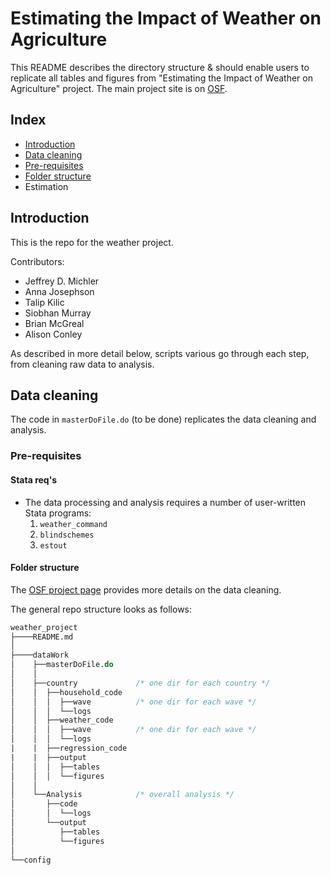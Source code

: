 # Estimating the Impact of Weather on Agriculture
 This README describes the directory structure & should enable users to replicate all tables and figures from "Estimating the Impact of Weather on Agriculture" project. The main project site is on [OSF][1].

 ## Index

 - [Introduction](#introduction)
 - [Data cleaning](#data-cleaning)
  - [Pre-requisites](#pre-requisites)
  - [Folder structure](#folder-structure)
 - Estimation

## Introduction

This is the repo for the weather project.<br>

Contributors:
* Jeffrey D. Michler
* Anna Josephson
* Talip Kilic
* Siobhan Murray
* Brian McGreal
* Alison Conley

As described in more detail below, scripts various
go through each step, from cleaning raw data to analysis.

## Data cleaning

The code in `masterDoFile.do` (to be done) replicates
    the data cleaning and analysis.

### Pre-requisites

#### Stata req's

  * The data processing and analysis requires a number of user-written
    Stata programs:
    1. `weather_command`
    2. `blindschemes`
    3. `estout`


#### Folder structure

The [OSF project page][1] provides more details on the data cleaning.

The general repo structure looks as follows:<br>

```stata
weather_project
├────README.md
│    
├────dataWork
│    ├──masterDoFile.do
│    │
│    ├──country             /* one dir for each country */
│    │  ├──household_code
│    │  │  ├──wave          /* one dir for each wave */
│    │  │  └──logs
│    │  ├──weather_code
│    │  │  ├──wave          /* one dir for each wave */
│    │  │  └──logs
|    |  ├──regression_code
|    |  ├──output
│    │  │  ├──tables
│    │  │  └──figures
│    │
│    └──Analysis            /* overall analysis */
│       ├──code
│       │  └──logs
│       └──output
│          ├──tables
│          └──figures
│   
└──config
```

  [1]: https://osf.io/8hnz5/
